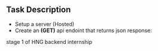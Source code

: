 ## Task Description

- Setup a server (Hosted)
- Create an **(GET)** api endoint that returns  json response:

stage 1 of HNG backend internship
